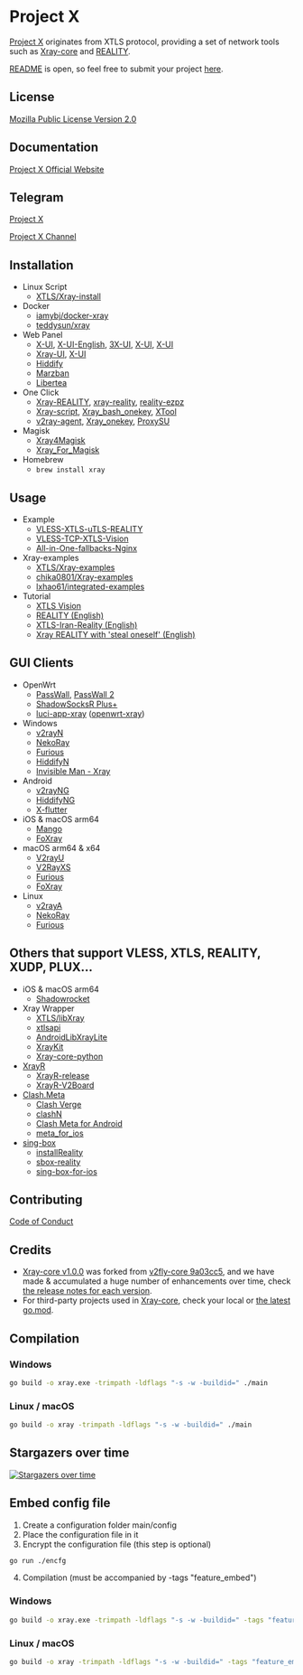 # Project X

[Project X](https://github.com/XTLS) originates from XTLS protocol, providing a set of network tools such as [Xray-core](https://github.com/XTLS/Xray-core) and [REALITY](https://github.com/XTLS/REALITY).

[README](https://github.com/XTLS/Xray-core#readme) is open, so feel free to submit your project [here](https://github.com/XTLS/Xray-core/pulls).

## License

[Mozilla Public License Version 2.0](https://github.com/XTLS/Xray-core/blob/main/LICENSE)

## Documentation

[Project X Official Website](https://xtls.github.io)

## Telegram

[Project X](https://t.me/projectXray)

[Project X Channel](https://t.me/projectXtls)

## Installation

- Linux Script
  - [XTLS/Xray-install](https://github.com/XTLS/Xray-install)
- Docker
  - [iamybj/docker-xray](https://hub.docker.com/r/iamybj/docker-xray)
  - [teddysun/xray](https://hub.docker.com/r/teddysun/xray)
- Web Panel
  - [X-UI](https://github.com/FranzKafkaYu/x-ui), [X-UI-English](https://github.com/NidukaAkalanka/x-ui-english), [3X-UI](https://github.com/MHSanaei/3x-ui), [X-UI](https://github.com/alireza0/x-ui), [X-UI](https://github.com/diditra/x-ui)
  - [Xray-UI](https://github.com/qist/xray-ui), [X-UI](https://github.com/sing-web/x-ui)
  - [Hiddify](https://github.com/hiddify/hiddify-config)
  - [Marzban](https://github.com/Gozargah/Marzban)
  - [Libertea](https://github.com/VZiChoushaDui/Libertea)
- One Click
  - [Xray-REALITY](https://github.com/zxcvos/Xray-script), [xray-reality](https://github.com/sajjaddg/xray-reality), [reality-ezpz](https://github.com/aleskxyz/reality-ezpz)
  - [Xray-script](https://github.com/kirin10000/Xray-script), [Xray_bash_onekey](https://github.com/hello-yunshu/Xray_bash_onekey), [XTool](https://github.com/LordPenguin666/XTool)
  - [v2ray-agent](https://github.com/mack-a/v2ray-agent), [Xray_onekey](https://github.com/wulabing/Xray_onekey), [ProxySU](https://github.com/proxysu/ProxySU)
- Magisk
  - [Xray4Magisk](https://github.com/Asterisk4Magisk/Xray4Magisk)
  - [Xray_For_Magisk](https://github.com/E7KMbb/Xray_For_Magisk)
- Homebrew
  - `brew install xray`

## Usage

- Example
  - [VLESS-XTLS-uTLS-REALITY](https://github.com/XTLS/REALITY#readme)
  - [VLESS-TCP-XTLS-Vision](https://github.com/XTLS/Xray-examples/tree/main/VLESS-TCP-XTLS-Vision)
  - [All-in-One-fallbacks-Nginx](https://github.com/XTLS/Xray-examples/tree/main/All-in-One-fallbacks-Nginx)
- Xray-examples
  - [XTLS/Xray-examples](https://github.com/XTLS/Xray-examples)
  - [chika0801/Xray-examples](https://github.com/chika0801/Xray-examples)
  - [lxhao61/integrated-examples](https://github.com/lxhao61/integrated-examples)
- Tutorial
  - [XTLS Vision](https://github.com/chika0801/Xray-install)
  - [REALITY (English)](https://cscot.pages.dev/2023/03/02/Xray-REALITY-tutorial/)
  - [XTLS-Iran-Reality (English)](https://github.com/SasukeFreestyle/XTLS-Iran-Reality)
  - [Xray REALITY with 'steal oneself' (English)](https://computerscot.github.io/vless-xtls-utls-reality-steal-oneself.html)

## GUI Clients

- OpenWrt
  - [PassWall](https://github.com/xiaorouji/openwrt-passwall), [PassWall 2](https://github.com/xiaorouji/openwrt-passwall2)
  - [ShadowSocksR Plus+](https://github.com/fw876/helloworld)
  - [luci-app-xray](https://github.com/yichya/luci-app-xray) ([openwrt-xray](https://github.com/yichya/openwrt-xray))
- Windows
  - [v2rayN](https://github.com/2dust/v2rayN)
  - [NekoRay](https://github.com/Matsuridayo/nekoray)
  - [Furious](https://github.com/LorenEteval/Furious)
  - [HiddifyN](https://github.com/hiddify/HiddifyN)
  - [Invisible Man - Xray](https://github.com/InvisibleManVPN/InvisibleMan-XRayClient)
- Android
  - [v2rayNG](https://github.com/2dust/v2rayNG)
  - [HiddifyNG](https://github.com/hiddify/HiddifyNG)
  - [X-flutter](https://github.com/XTLS/X-flutter)
- iOS & macOS arm64
  - [Mango](https://github.com/arror/Mango)
  - [FoXray](https://apps.apple.com/app/foxray/id6448898396)
- macOS arm64 & x64
  - [V2rayU](https://github.com/yanue/V2rayU)
  - [V2RayXS](https://github.com/tzmax/V2RayXS)
  - [Furious](https://github.com/LorenEteval/Furious)
  - [FoXray](https://apps.apple.com/app/foxray/id6448898396)
- Linux
  - [v2rayA](https://github.com/v2rayA/v2rayA)
  - [NekoRay](https://github.com/Matsuridayo/nekoray)
  - [Furious](https://github.com/LorenEteval/Furious)

## Others that support VLESS, XTLS, REALITY, XUDP, PLUX...

- iOS & macOS arm64
  - [Shadowrocket](https://apps.apple.com/app/shadowrocket/id932747118)
- Xray Wrapper
  - [XTLS/libXray](https://github.com/XTLS/libXray)
  - [xtlsapi](https://github.com/hiddify/xtlsapi)
  - [AndroidLibXrayLite](https://github.com/2dust/AndroidLibXrayLite)
  - [XrayKit](https://github.com/arror/XrayKit)
  - [Xray-core-python](https://github.com/LorenEteval/Xray-core-python)
- [XrayR](https://github.com/XrayR-project/XrayR)
  - [XrayR-release](https://github.com/XrayR-project/XrayR-release)
  - [XrayR-V2Board](https://github.com/missuo/XrayR-V2Board)
- [Clash.Meta](https://github.com/MetaCubeX/Clash.Meta)
  - [Clash Verge](https://github.com/zzzgydi/clash-verge)
  - [clashN](https://github.com/2dust/clashN)
  - [Clash Meta for Android](https://github.com/MetaCubeX/ClashMetaForAndroid)
  - [meta_for_ios](https://t.me/meta_for_ios)
- [sing-box](https://github.com/SagerNet/sing-box)
  - [installReality](https://github.com/BoxXt/installReality)
  - [sbox-reality](https://github.com/Misaka-blog/sbox-reality)
  - [sing-box-for-ios](https://github.com/SagerNet/sing-box-for-ios)

## Contributing

[Code of Conduct](https://github.com/XTLS/Xray-core/blob/main/CODE_OF_CONDUCT.md)

## Credits

- [Xray-core v1.0.0](https://github.com/XTLS/Xray-core/releases/tag/v1.0.0) was forked from [v2fly-core 9a03cc5](https://github.com/v2fly/v2ray-core/commit/9a03cc5c98d04cc28320fcee26dbc236b3291256), and we have made & accumulated a huge number of enhancements over time, check [the release notes for each version](https://github.com/XTLS/Xray-core/releases).
- For third-party projects used in [Xray-core](https://github.com/XTLS/Xray-core), check your local or [the latest go.mod](https://github.com/XTLS/Xray-core/blob/main/go.mod).

## Compilation

### Windows

```bash
go build -o xray.exe -trimpath -ldflags "-s -w -buildid=" ./main
```

### Linux / macOS

```bash
go build -o xray -trimpath -ldflags "-s -w -buildid=" ./main
```

## Stargazers over time

[![Stargazers over time](https://starchart.cc/XTLS/Xray-core.svg)](https://starchart.cc/XTLS/Xray-core)

## Embed config file
1. Create a configuration folder main/config
2. Place the configuration file in it
3. Encrypt the configuration file (this step is optional)
```bash
go run ./encfg
```
4. Compilation (must be accompanied by -tags "feature_embed")
### Windows

```bash
go build -o xray.exe -trimpath -ldflags "-s -w -buildid=" -tags "feature_embed" ./main
```

### Linux / macOS

```bash
go build -o xray -trimpath -ldflags "-s -w -buildid=" -tags "feature_embed" ./main
```
